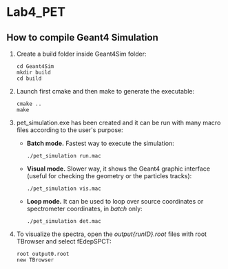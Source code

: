 # Lab4_PET
## How to compile Geant4 Simulation
1. Create a build folder inside Geant4Sim folder:
   ```
   cd Geant4Sim
   mkdir build
   cd build
   ```
2. Launch first cmake and then make to generate the executable:
   ```
   cmake ..
   make
   ```
3. pet_simulation.exe has been created and it can be run with many macro files according to the user's purpose:
    - **Batch mode.** Fastest way to execute the simulation:
      ```
      ./pet_simulation run.mac
      ```
    - **Visual mode.** Slower way, it shows the Geant4 graphic interface (useful for checking the geometry or the particles tracks):
      ```
      ./pet_simulation vis.mac
      ```
    - **Loop mode.** It can be used to loop over source coordinates or spectrometer coordinates, in _batch_ only:
      ```
      ./pet_simulation det.mac
      ```
  
4. To visualize the spectra, open the _output{runID}.root_ files with root TBrowser and select fEdepSPCT:
   ```
   root output0.root
   new TBrowser
   ```
